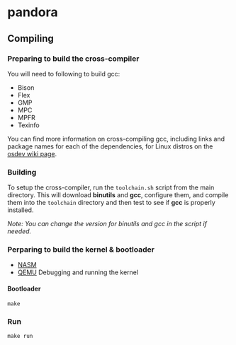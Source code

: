 # pandora




## Compiling

### Preparing to build the cross-compiler

You will need to following to build gcc:
* Bison
* Flex
* GMP
* MPC
* MPFR
* Texinfo

You can find more information on cross-compiling gcc, including links and package names for each of the dependencies, for Linux distros on the [osdev wiki page](https://wiki.osdev.org/GCC_Cross-Compiler#Preparing_for_the_build).

### Building
To setup the cross-compiler, run the `toolchain.sh` script from the main directory. This will download **binutils** and **gcc**, configure them, and compile them into the `toolchain` directory and then test to see if **gcc** is properly installed.

*Note: You can change the version for binutils and gcc in the script if needed.*

### Perparing to build the kernel & bootloader
* [NASM](https://github.com/netwide-assembler/nasm)
* [QEMU](https://github.com/qemu/qemu) Debugging and running the kernel

#### Bootloader
```make```

### Run
```make run```